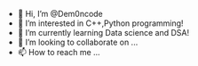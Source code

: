 - 👋 Hi, I’m @Dem0ncode
- 👀 I’m interested in C++,Python programming!
- 🌱 I’m currently learning Data science and DSA!
- 💞️ I’m looking to collaborate on ...
- 📫 How to reach me ...

<!---
Dem0ncode/Dem0ncode is a ✨ special ✨ repository because its `README.md` (this file) appears on your GitHub profile.
You can click the Preview link to take a look at your changes.
--->
